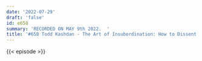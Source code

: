 ```yaml
---
date: '2022-07-29'
draft: 'false'
id: e658
summary: 'RECORDED ON MAY 9th 2022.  '
title: '#658 Todd Kashdan - The Art of Insubordination: How to Dissent and Defy Effectively'
---
```

{{< episode >}}
